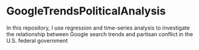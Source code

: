 # GoogleTrendsPoliticalAnalysis
In this repository, I use regression and time-series analysis to investigate the relationship between Google search trends and partisan conflict in the U.S. federal government
